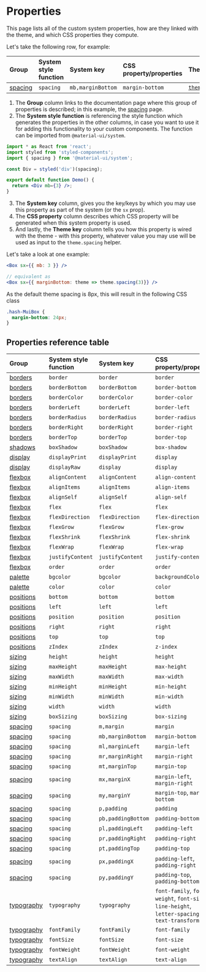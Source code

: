 # Properties

<p class="description">This page lists all of the custom system properties, how are they linked with the theme, and which CSS properties they compute.</p>

Let's take the following row, for example:

| Group                       | System style function | System key        | CSS property/properties | Theme mapping                                                                 |
| :-------------------------- | :-------------------- | :---------------- | :---------------------- | :---------------------------------------------------------------------------- |
| [spacing](/system/spacing/) | `spacing`             | `mb,marginBottom` | `margin-bottom`         | [`theme.spacing(value)`](/customization/default-theme/?expand-path=$.spacing) |

1. The <b>Group</b> column links to the documentation page where this group of properties is described; in this example, the [spacing](/system/spacing/) page.
2. The <b>System style function</b> is referencing the style function which generates the properties in the other columns, in case you want to use it for adding this functionality to your custom components. The function can be imported from `@material-ui/system`.

```jsx
import * as React from 'react';
import styled from 'styled-components';
import { spacing } from '@material-ui/system';

const Div = styled('div')(spacing);

export default function Demo() {
  return <Div mb={3} />;
}
```

3. The <b>System key</b> column, gives you the key/keys by which you may use this property as part of the system (or the `sx` prop).
4. The <b>CSS property</b> column describes which CSS property will be generated when this system property is used.
5. And lastly, the <b>Theme key</b> column tells you how this property is wired with the theme - with this property, whatever value you may use will be used as input to the `theme.spacing` helper.

Let's take a look at one example:

```jsx
<Box sx={{ mb: 3 }} />

// equivalent as
<Box sx={{ marginBottom: theme => theme.spacing(3)}} />
```

As the default theme spacing is 8px, this will result in the following CSS class

```css
.hash-MuiBox {
  margin-bottom: 24px;
}
```

## Properties reference table

| Group                             | System style function | System key         | CSS property/properties                                                                      | Theme mapping                                                                       |
| :-------------------------------- | :-------------------- | :----------------- | :------------------------------------------------------------------------------------------- | :---------------------------------------------------------------------------------- |
| [borders](/system/borders/)       | `border`              | `border`           | `border`                                                                                     | `${value}px solid`                                                                  |
| [borders](/system/borders/)       | `borderBottom`        | `borderBottom`     | `border-bottom`                                                                              | `${value}px solid`                                                                  |
| [borders](/system/borders/)       | `borderColor`         | `borderColor`      | `border-color`                                                                               | [`theme.palette[value]`](/customization/default-theme/?expand-path=$.palette)       |
| [borders](/system/borders/)       | `borderLeft`          | `borderLeft`       | `border-left`                                                                                | `${value}px solid`                                                                  |
| [borders](/system/borders/)       | `borderRadius`        | `borderRadius`     | `border-radius`                                                                              | [`theme.shape[value]`](/customization/default-theme/?expand-path=$.shape)           |
| [borders](/system/borders/)       | `borderRight`         | `borderRight`      | `border-right`                                                                               | `${value}px solid`                                                                  |
| [borders](/system/borders/)       | `borderTop`           | `borderTop`        | `border-top`                                                                                 | `${value}px solid`                                                                  |
| [shadows](/system/shadows/)       | `boxShadow`           | `boxShadow`        | `box-shadow`                                                                                 | `theme.shadows[value]`                                                              |
| [display](/system/display/)       | `displayPrint`        | `displayPrint`     | `display`                                                                                    | none                                                                                |
| [display](/system/display/)       | `displayRaw`          | `display`          | `display`                                                                                    | none                                                                                |
| [flexbox](/system/flexbox/)       | `alignContent`        | `alignContent`     | `align-content`                                                                              | none                                                                                |
| [flexbox](/system/flexbox/)       | `alignItems`          | `alignItems`       | `align-items`                                                                                | none                                                                                |
| [flexbox](/system/flexbox/)       | `alignSelf`           | `alignSelf`        | `align-self`                                                                                 | none                                                                                |
| [flexbox](/system/flexbox/)       | `flex`                | `flex`             | `flex`                                                                                       | none                                                                                |
| [flexbox](/system/flexbox/)       | `flexDirection`       | `flexDirection`    | `flex-direction`                                                                             | none                                                                                |
| [flexbox](/system/flexbox/)       | `flexGrow`            | `flexGrow`         | `flex-grow`                                                                                  | none                                                                                |
| [flexbox](/system/flexbox/)       | `flexShrink`          | `flexShrink`       | `flex-shrink`                                                                                | none                                                                                |
| [flexbox](/system/flexbox/)       | `flexWrap`            | `flexWrap`         | `flex-wrap`                                                                                  | none                                                                                |
| [flexbox](/system/flexbox/)       | `justifyContent`      | `justifyContent`   | `justify-content`                                                                            | none                                                                                |
| [flexbox](/system/flexbox/)       | `order`               | `order`            | `order`                                                                                      | none                                                                                |
| [palette](/system/palette/)       | `bgcolor`             | `bgcolor`          | `backgroundColor`                                                                            | [`theme.palette[value]`](/customization/default-theme/?expand-path=$.palette)       |
| [palette](/system/palette/)       | `color`               | `color`            | `color`                                                                                      | [`theme.palette[value]`](/customization/default-theme/?expand-path=$.palette)       |
| [positions](/system/positions/)   | `bottom`              | `bottom`           | `bottom`                                                                                     | none                                                                                |
| [positions](/system/positions/)   | `left`                | `left`             | `left`                                                                                       | none                                                                                |
| [positions](/system/positions/)   | `position`            | `position`         | `position`                                                                                   | none                                                                                |
| [positions](/system/positions/)   | `right`               | `right`            | `right`                                                                                      | none                                                                                |
| [positions](/system/positions/)   | `top`                 | `top`              | `top`                                                                                        | none                                                                                |
| [positions](/system/positions/)   | `zIndex`              | `zIndex`           | `z-index`                                                                                    | [`theme.zIndex[value]`](/customization/default-theme/?expand-path=$.zIndex)         |
| [sizing](/system/sizing/)         | `height`              | `height`           | `height`                                                                                     | none                                                                                |
| [sizing](/system/sizing/)         | `maxHeight`           | `maxHeight`        | `max-height`                                                                                 | none                                                                                |
| [sizing](/system/sizing/)         | `maxWidth`            | `maxWidth`         | `max-width`                                                                                  | none                                                                                |
| [sizing](/system/sizing/)         | `minHeight`           | `minHeight`        | `min-height`                                                                                 | none                                                                                |
| [sizing](/system/sizing/)         | `minWidth`            | `minWidth`         | `min-width`                                                                                  | none                                                                                |
| [sizing](/system/sizing/)         | `width`               | `width`            | `width`                                                                                      | none                                                                                |
| [sizing](/system/sizing/)         | `boxSizing`           | `boxSizing`        | `box-sizing`                                                                                 | none                                                                                |
| [spacing](/system/spacing/)       | `spacing`             | `m,margin`         | `margin`                                                                                     | [`theme.spacing(value)`](/customization/default-theme/?expand-path=$.spacing)       |
| [spacing](/system/spacing/)       | `spacing`             | `mb,marginBottom`  | `margin-bottom`                                                                              | [`theme.spacing(value)`](/customization/default-theme/?expand-path=$.spacing)       |
| [spacing](/system/spacing/)       | `spacing`             | `ml,marginLeft`    | `margin-left`                                                                                | [`theme.spacing(value)`](/customization/default-theme/?expand-path=$.spacing)       |
| [spacing](/system/spacing/)       | `spacing`             | `mr,marginRight`   | `margin-right`                                                                               | [`theme.spacing(value)`](/customization/default-theme/?expand-path=$.spacing)       |
| [spacing](/system/spacing/)       | `spacing`             | `mt,marginTop`     | `margin-top`                                                                                 | [`theme.spacing(value)`](/customization/default-theme/?expand-path=$.spacing)       |
| [spacing](/system/spacing/)       | `spacing`             | `mx,marginX`       | `margin-left`, `margin-right`                                                                | [`theme.spacing(value)`](/customization/default-theme/?expand-path=$.spacing)       |
| [spacing](/system/spacing/)       | `spacing`             | `my,marginY`       | `margin-top`, `margin-bottom`                                                                | [`theme.spacing(value)`](/customization/default-theme/?expand-path=$.spacing)       |
| [spacing](/system/spacing/)       | `spacing`             | `p,padding`        | `padding`                                                                                    | [`theme.spacing(value)`](/customization/default-theme/?expand-path=$.spacing)       |
| [spacing](/system/spacing/)       | `spacing`             | `pb,paddingBottom` | `padding-bottom`                                                                             | [`theme.spacing(value)`](/customization/default-theme/?expand-path=$.spacing)       |
| [spacing](/system/spacing/)       | `spacing`             | `pl,paddingLeft`   | `padding-left`                                                                               | [`theme.spacing(value)`](/customization/default-theme/?expand-path=$.spacing)       |
| [spacing](/system/spacing/)       | `spacing`             | `pr,paddingRight`  | `padding-right`                                                                              | [`theme.spacing(value)`](/customization/default-theme/?expand-path=$.spacing)       |
| [spacing](/system/spacing/)       | `spacing`             | `pt,paddingTop`    | `padding-top`                                                                                | [`theme.spacing(value)`](/customization/default-theme/?expand-path=$.spacing)       |
| [spacing](/system/spacing/)       | `spacing`             | `px,paddingX`      | `padding-left`, `padding-right`                                                              | [`theme.spacing(value)`](/customization/default-theme/?expand-path=$.spacing)       |
| [spacing](/system/spacing/)       | `spacing`             | `py,paddingY`      | `padding-top`, `padding-bottom`                                                              | [`theme.spacing(value)`](/customization/default-theme/?expand-path=$.spacing)       |
| [typography](/system/typography/) | `typography`          | `typography`       | `font-family`, `font-weight`, `font-size`, `line-height`, `letter-spacing`, `text-transform` | [`theme.typography[value]`](/customization/default-theme/?expand-path=$.typography) |
| [typography](/system/typography/) | `fontFamily`          | `fontFamily`       | `font-family`                                                                                | [`theme.typography[value]`](/customization/default-theme/?expand-path=$.typography) |
| [typography](/system/typography/) | `fontSize`            | `fontSize`         | `font-size`                                                                                  | [`theme.typography[value]`](/customization/default-theme/?expand-path=$.typography) |
| [typography](/system/typography/) | `fontWeight`          | `fontWeight`       | `font-weight`                                                                                | [`theme.typography[value]`](/customization/default-theme/?expand-path=$.typography) |
| [typography](/system/typography/) | `textAlign`           | `textAlign`        | `text-align`                                                                                 | none                                                                                |
